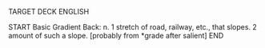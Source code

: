 TARGET DECK
ENGLISH

START
Basic
Gradient
Back: n. 1 stretch of road, railway, etc., that slopes. 2 amount of such a slope. [probably from *grade after salient]
END
